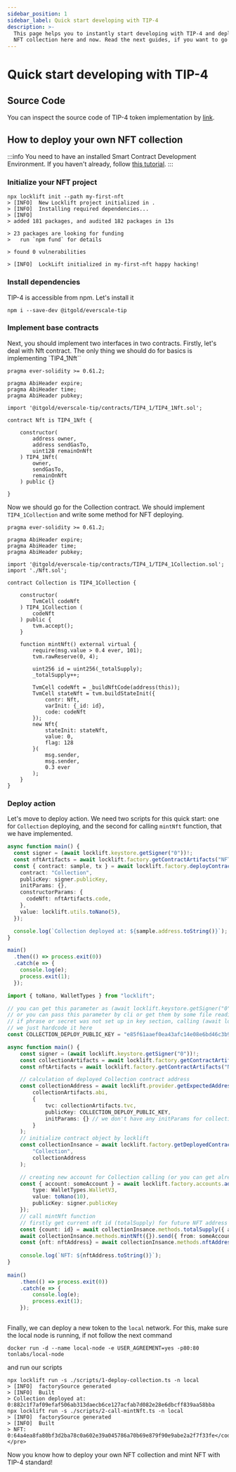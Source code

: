 ```yaml
---
sidebar_position: 1
sidebar_label: Quick start developing with TIP-4
description: >-
  This page helps you to instantly start developing with TIP-4 and deploy your
  NFT collection here and now. Read the next guides, if you want to go deeper.
---
```


# Quick start developing with TIP-4

## Source Code

You can inspect the source code of TIP-4 token implementation by [link](https://github.com/itgoldio/everscale-tip).

## How to deploy your own NFT collection

:::info
You need to have an installed Smart Contract Development Environment. If you haven't already, follow [this tutorial](../setting-up-the-venom-smart-contract-development-environment).
:::

### Initialize your NFT project

```shell
npx locklift init --path my-first-nft
> [INFO]  New Locklift project initialized in .
> [INFO]  Installing required dependencies...
> [INFO]  
> added 181 packages, and audited 182 packages in 13s

> 23 packages are looking for funding
>   run `npm fund` for details

> found 0 vulnerabilities

> [INFO]  LockLift initialized in my-first-nft happy hacking!
```

### Install dependencies

TIP-4 is accessible from npm. Let's install it

```shell
npm i --save-dev @itgold/everscale-tip
```

### Implement base contracts

Next, you should implement two interfaces in two contracts. Firstly, let's deal with Nft contract. The only thing we should do for basics is implementing `TIP4_1Nft``&#x20;

```solidity title="Nft.sol" lineNumbers="true"
pragma ever-solidity >= 0.61.2;

pragma AbiHeader expire;
pragma AbiHeader time;
pragma AbiHeader pubkey;

import '@itgold/everscale-tip/contracts/TIP4_1/TIP4_1Nft.sol';

contract Nft is TIP4_1Nft {

    constructor(
        address owner,
        address sendGasTo,
        uint128 remainOnNft
    ) TIP4_1Nft(
        owner,
        sendGasTo,
        remainOnNft
    ) public {}

}
```

Now we should go for the Collection contract. We should implement `TIP4_1Collection` and write some method for NFT deploying.

```solidity title="Collection.sol" lineNumbers="true"
pragma ever-solidity >= 0.61.2;

pragma AbiHeader expire;
pragma AbiHeader time;
pragma AbiHeader pubkey;

import '@itgold/everscale-tip/contracts/TIP4_1/TIP4_1Collection.sol';
import './Nft.sol';

contract Collection is TIP4_1Collection {

    constructor(
        TvmCell codeNft
    ) TIP4_1Collection (
        codeNft
    ) public {
        tvm.accept();
    }

    function mintNft() external virtual {
        require(msg.value > 0.4 ever, 101);
        tvm.rawReserve(0, 4);

        uint256 id = uint256(_totalSupply);
        _totalSupply++;

        TvmCell codeNft = _buildNftCode(address(this));
        TvmCell stateNft = tvm.buildStateInit({
            contr: Nft,
            varInit: {_id: id},
            code: codeNft
        });
        new Nft{
            stateInit: stateNft,
            value: 0,
            flag: 128
        }(
            msg.sender,
            msg.sender,
            0.3 ever
        );     
    }
}
```

### Deploy action

Let's move to deploy action. We need two scripts for this quick start: one for `Collection` deploying, and the second for calling `mintNft` function, that we have implemented.

```typescript title="1-deploy-collection.ts" lineNumbers="true"
async function main() {
  const signer = (await locklift.keystore.getSigner("0"))!;
  const nftArtifacts = await locklift.factory.getContractArtifacts("NFT");
  const { contract: sample, tx } = await locklift.factory.deployContract({
    contract: "Collection",
    publicKey: signer.publicKey,
    initParams: {},
    constructorParams: {
      codeNft: nftArtifacts.code,
    },
    value: locklift.utils.toNano(5),
  });

  console.log(`Collection deployed at: ${sample.address.toString()}`);
}

main()
  .then(() => process.exit(0))
  .catch(e => {
    console.log(e);
    process.exit(1);
  });

```

```typescript title="2-call-mintNft.ts" lineNumbers="true"
import { toNano, WalletTypes } from "locklift";

// you can get this parameter as (await locklift.keystore.getSigner("0"))! if you have a seed phrase sets up in key section of locklift config
// or you can pass this parameter by cli or get them by some file reading for example
// if phrase or secret was not set up in key section, calling (await locklift.keystore.getSigner("0"))! will give you a different results from launch to lauch
// we just hardcode it here
const COLLECTION_DEPLOY_PUBLIC_KEY = "e85f61aaef0ea43afc14e08e6bd46c3b996974c495a881baccc58760f6349300"

async function main() {
    const signer = (await locklift.keystore.getSigner("0"))!;
    const collectionArtifacts = await locklift.factory.getContractArtifacts("Collection");
    const nftArtifacts = await locklift.factory.getContractArtifacts("NFT");

    // calculation of deployed Collection contract address
    const collectionAddress = await locklift.provider.getExpectedAddress(
        collectionArtifacts.abi,
        {
            tvc: collectionArtifacts.tvc,
            publicKey: COLLECTION_DEPLOY_PUBLIC_KEY,
            initParams: {} // we don't have any initParams for collection
        }
    );
    // initialize contract object by locklift
    const collectionInsance = await locklift.factory.getDeployedContract(
        "Collection",
        collectionAddress
    );

    // creating new account for Collection calling (or you can get already deployed by locklift.factory.accounts.addExistingAccount)
    const { account: someAccount } = await locklift.factory.accounts.addNewAccount({
        type: WalletTypes.WalletV3,
        value: toNano(10),
        publicKey: signer.publicKey
    });
    // call mintNft function
    // firstly get current nft id (totalSupply) for future NFT address calculating
    const {count: id} = await collectionInsance.methods.totalSupply({ answerId: 0 }).call();
    await collectionInsance.methods.mintNft({}).send({ from: someAccount.address, amount: toNano(1)});
    const {nft: nftAddress} = await collectionInsance.methods.nftAddress({ answerId: 0, id: id }).call();
  
    console.log(`NFT: ${nftAddress.toString()}`);
}
  
main()
    .then(() => process.exit(0))
    .catch(e => {
        console.log(e);
        process.exit(1);
    });
  
```

Finally, we can deploy a new token to the `local` network. For this, make sure the local node is running, if not follow the next command

```shell
docker run -d --name local-node -e USER_AGREEMENT=yes -p80:80 tonlabs/local-node
```

and run our scripts

```shell
npx locklift run -s ./scripts/1-deploy-collection.ts -n local
> [INFO]  factorySource generated
> [INFO]  Built
> Collection deployed at: 0:882c1f7af09efaf506ab313daecb6ce127acfab7d082e28e6dbcff839aa58bba
npx locklift run -s ./scripts/2-call-mintNft.ts -n local
> [INFO]  factorySource generated
> [INFO]  Built
> NFT: 0:64a4ea8fa80bf3d2ba78c0a602e39a045786a70b69e879f90e9abe2a2f7f33fe</code></pre>
```

Now you know how to deploy your own NFT collection and mint NFT with TIP-4 standard!
